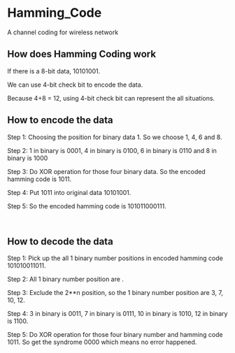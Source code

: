 # Hamming_Code
A channel coding for wireless network

## How does Hamming Coding work
If there is a 8-bit data, 10101001.

We can use 4-bit check bit to encode the data.

Because 4+8 = 12, using 4-bit check bit can represent the all situations.

## How to encode the data
Step 1: Choosing the position for binary data 1. So we choose 1, 4, 6 and 8.

Step 2: 1 in binary is 0001, 4 in binary is 0100, 6 in binary is 0110 and 8 in binary is 1000

Step 3: Do XOR operation for those four binary data. So the encoded hamming code is 1011.

Step 4: Put 1011 into original data 10101001. 

Step 5: So the encoded hamming code is 101011000111.

​                                                     
## How to decode the data
Step 1: Pick up the all 1 binary number positions in encoded hamming code 101010011011.

Step 2: All 1 binary number position are .

Step 3: Exclude the 2**n position, so the 1 binary number position are 3, 7, 10, 12.

Step 4: 3 in binary is 0011, 7 in binary is 0111, 10 in binary is 1010, 12 in binary is 1100.

Step 5: Do XOR operation for those four binary number and hamming code 1011. So get the syndrome 0000 which means no error happened.
